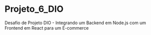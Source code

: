 # Projeto_6_DIO
Desafio de Projeto DIO - Integrando um Backend em Node.js com um Frontend em React para um E-commerce
